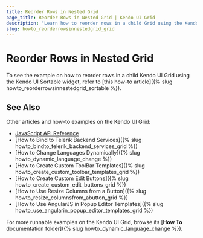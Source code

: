 ```yaml
---
title: Reorder Rows in Nested Grid
page_title: Reorder Rows in Nested Grid | Kendo UI Grid
description: "Learn how to reorder rows in a child Grid using the Kendo UI Sortable widget."
slug: howto_reorderrowsinnestedgrid_grid
---
```


# Reorder Rows in Nested Grid

To see the example on how to reorder rows in a child Kendo UI Grid using the Kendo UI Sortable widget, refer to [this how-to article]({% slug howto_reorderrowsinnestedgrid_sortable %}).

## See Also

Other articles and how-to examples on the Kendo UI Grid:

* [JavaScript API Reference](/api/javascript/ui/grid)
* [How to Bind to Telerik Backend Services]({% slug howto_bindto_telerik_backend_services_grid %})
* [How to Change Languages Dynamically]({% slug howto_dynamic_language_change %})
* [How to Create Custom ToolBar Templates]({% slug howto_create_custom_toolbar_templates_grid %})
* [How to Create Custom Edit Buttons]({% slug howto_create_custom_edit_buttons_grid %})
* [How to Use Resize Columns from a Button]({% slug howto_resize_columnsfrom_abutton_grid %})
* [How to Use AngularJS in Popup Editor Templates]({% slug howto_use_angularin_popup_editor_templates_grid %})

For more runnable examples on the Kendo UI Grid, browse its [**How To** documentation folder]({% slug howto_dynamic_language_change %}).
